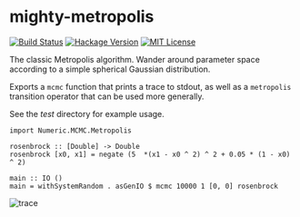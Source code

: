 # mighty-metropolis

[![Build Status](https://secure.travis-ci.org/jtobin/mighty-metropolis.png)](http://travis-ci.org/jtobin/mighty-metropolis)
[![Hackage Version](https://img.shields.io/hackage/v/mighty-metropolis.svg)](http://hackage.haskell.org/package/mighty-metropolis)
[![MIT License](https://img.shields.io/badge/license-MIT-blue.svg)](https://github.com/jtobin/mighty-metropolis/blob/master/LICENSE)

The classic Metropolis algorithm.  Wander around parameter space according to a
simple spherical Gaussian distribution.

Exports a `mcmc` function that prints a trace to stdout, as well as a
`metropolis` transition operator that can be used more generally.

See the *test* directory for example usage.

    import Numeric.MCMC.Metropolis

    rosenbrock :: [Double] -> Double
    rosenbrock [x0, x1] = negate (5  *(x1 - x0 ^ 2) ^ 2 + 0.05 * (1 - x0) ^ 2)

    main :: IO ()
    main = withSystemRandom . asGenIO $ mcmc 10000 1 [0, 0] rosenbrock

![trace](https://dl.dropboxusercontent.com/spa/u0s6617yxinm2ca/osecfv_w.png)
